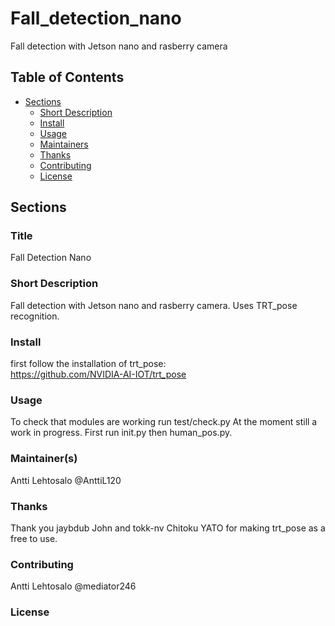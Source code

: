 # Fall_detection_nano
Fall detection with Jetson nano and rasberry camera


## Table of Contents

- [Sections](#sections)
  - [Short Description](#short-description)
  - [Install](#install)
  - [Usage](#usage)
  - [Maintainers](#maintainers)
  - [Thanks](#thanks)
  - [Contributing](#contributing)
  - [License](#license)

## Sections

### Title
Fall Detection Nano


### Short Description
Fall detection with Jetson nano and rasberry camera. Uses TRT_pose recognition.

### Install
first follow the installation of trt_pose:  
https://github.com/NVIDIA-AI-IOT/trt_pose


### Usage
To check that modules are working run test/check.py
At the moment still a work in progress. First run init.py then human_pos.py.

### Maintainer(s)

Antti Lehtosalo @AnttiL120

### Thanks

Thank you jaybdub John and tokk-nv Chitoku YATO for making trt_pose as a free to use.

### Contributing

Antti Lehtosalo @mediator246

### License

